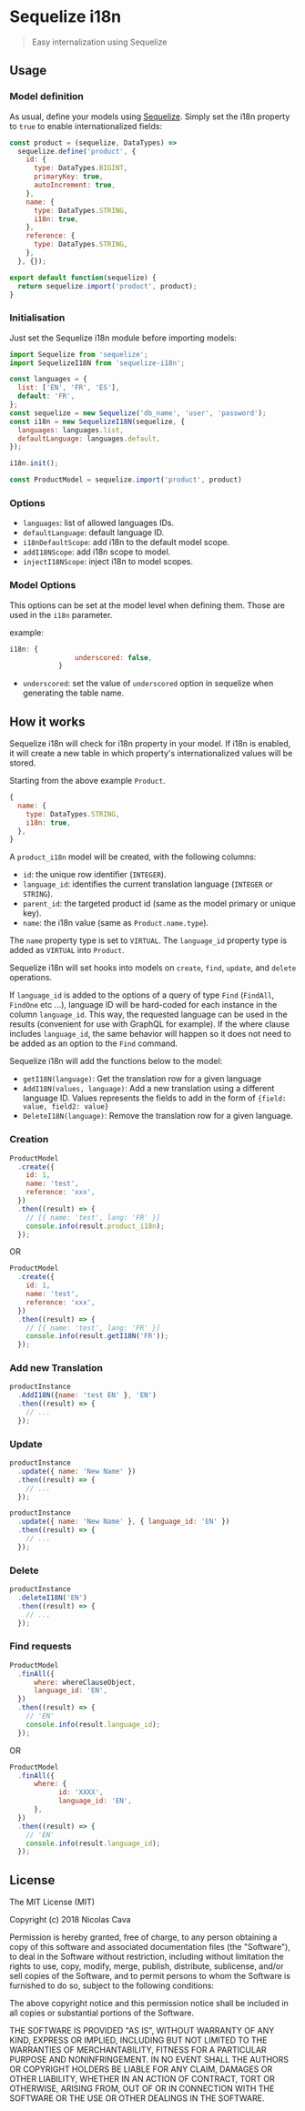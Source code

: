 # Sequelize i18n

> Easy internalization using Sequelize

## Usage

### Model definition

As usual, define your models using [Sequelize](http://docs.sequelizejs.com). Simply set the i18n property to `true` to enable internationalized fields:

```javascript
const product = (sequelize, DataTypes) =>
  sequelize.define('product', {
    id: {
      type: DataTypes.BIGINT,
      primaryKey: true,
      autoIncrement: true,
    },
    name: {
      type: DataTypes.STRING,
      i18n: true,
    },
    reference: {
      type: DataTypes.STRING,
    },
  }, {});

export default function(sequelize) {
  return sequelize.import('product', product);
}
```

### Initialisation

Just set the Sequelize i18n module before importing models:

```javascript
import Sequelize from 'sequelize';
import SequelizeI18N from 'sequelize-i18n';

const languages = {
  list: ['EN', 'FR', 'ES'],
  default: 'FR',
};
const sequelize = new Sequelize('db_name', 'user', 'password');
const i18n = new SequelizeI18N(sequelize, {
  languages: languages.list,
  defaultLanguage: languages.default,
});

i18n.init();

const ProductModel = sequelize.import('product', product)
```

### Options

* `languages`: list of allowed languages IDs.
* `defaultLanguage`: default language ID.
* `i18nDefaultScope`: add i18n to the default model scope.
* `addI18NScope`: add i18n scope to model.
* `injectI18NScope`: inject i18n to model scopes.

### Model Options

This options can be set at the model level when defining them.
Those are used in the `i18n` parameter. 

example: 

```javascript
i18n: {
				underscored: false,
			}
```

* `underscored`: set the value of `underscored` option in sequelize when generating the table name.


## How it works

Sequelize i18n will check for i18n property in your model.
If i18n is enabled, it will create a new table in which property's internationalized values will be stored.

Starting from the above example `Product`.

```javascript
{
  name: {
    type: DataTypes.STRING,
    i18n: true,
  },
}
```

A `product_i18n` model will be created, with the following columns:

* `id`: the unique row identifier (`INTEGER`).
* `language_id`: identifies the current translation language (`INTEGER` or `STRING`).
* `parent_id`: the targeted product id (same as the model primary or unique key).
* `name`: the i18n value (same as `Product.name.type`).

The `name` property type is set to `VIRTUAL`.
The `language_id` property type is added as `VIRTUAL` into `Product`.

Sequelize i18n will set hooks into models on `create`, `find`, `update`, and `delete` operations.

If `language_id` is added to the options of a query of type `Find` (`FindAll`, `FindOne` etc ...), language ID will be hard-coded for each instance in the column `language_id`.
This way, the requested language can be used in the results (convenient for use with GraphQL for example).
If the where clause includes `language_id`, the same behavior will happen so it does not need to be added as an option to the `Find` command.

Sequelize i18n will add the functions below to the model:

* `getI18N(language)`: Get the translation row for a given language
* `AddI18N(values, language)`: Add a new translation using a different language ID. Values represents the fields to add in the form of `{field: value, field2: value}`
* `DeleteI18N(language)`: Remove the translation row for a given language. 

### Creation

```javascript
ProductModel
  .create({
    id: 1,
    name: 'test',
    reference: 'xxx',
  })
  .then((result) => {
    // [{ name: 'test', lang: 'FR' }]
    console.info(result.product_i18n);
  });
```

OR

```javascript
ProductModel
  .create({
    id: 1,
    name: 'test',
    reference: 'xxx',
  })
  .then((result) => {
    // [{ name: 'test', lang: 'FR' }]
    console.info(result.getI18N('FR'));
  });
```

### Add new Translation

```javascript
productInstance
  .AddI18N({name: 'test EN' }, 'EN')
  .then((result) => {
    // ...
  });
```

### Update 

```javascript
productInstance
  .update({ name: 'New Name' })
  .then((result) => {
    // ...
  });

productInstance
  .update({ name: 'New Name' }, { language_id: 'EN' })
  .then((result) => {
    // ...
  });
```

### Delete 

```javascript
productInstance
  .deleteI18N('EN')
  .then((result) => {
    // ...
  });
```

### Find requests

```javascript
ProductModel
  .finAll({
	  where: whereClauseObject,
	  language_id: 'EN',
  })
  .then((result) => {
    // 'EN'
    console.info(result.language_id);
  });
```

OR

```javascript
ProductModel
  .finAll({
	  where: {
			id: 'XXXX',
			language_id: 'EN',
	  },	  
  })
  .then((result) => {
    // 'EN'
    console.info(result.language_id);
  });
```
    
## License

The MIT License (MIT)

Copyright (c) 2018 Nicolas Cava

Permission is hereby granted, free of charge, to any person obtaining a copy
of this software and associated documentation files (the "Software"), to deal
in the Software without restriction, including without limitation the rights
to use, copy, modify, merge, publish, distribute, sublicense, and/or sell
copies of the Software, and to permit persons to whom the Software is
furnished to do so, subject to the following conditions:

The above copyright notice and this permission notice shall be included in all
copies or substantial portions of the Software.

THE SOFTWARE IS PROVIDED "AS IS", WITHOUT WARRANTY OF ANY KIND, EXPRESS OR
IMPLIED, INCLUDING BUT NOT LIMITED TO THE WARRANTIES OF MERCHANTABILITY,
FITNESS FOR A PARTICULAR PURPOSE AND NONINFRINGEMENT. IN NO EVENT SHALL THE
AUTHORS OR COPYRIGHT HOLDERS BE LIABLE FOR ANY CLAIM, DAMAGES OR OTHER
LIABILITY, WHETHER IN AN ACTION OF CONTRACT, TORT OR OTHERWISE, ARISING FROM,
OUT OF OR IN CONNECTION WITH THE SOFTWARE OR THE USE OR OTHER DEALINGS IN THE
SOFTWARE.
